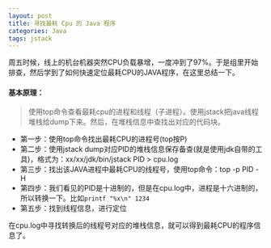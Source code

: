 ```yaml
---
layout: post
title: 寻找最耗 Cpu 的 Java 程序
categories: Java
tags: jstack
---
```


周五时候，线上的机台机器突然CPU负载暴增，一度冲到了97%。于是组里开始排查，然后学到了如何快速定位最耗CPU的JAVA程序，在这里总结一下。


#### 基本原理：

> 使用top命令查看最耗cpu的进程和线程（子进程）。使用jstack把java线程堆栈给dump下来。然后，在堆栈信息中查找出对应的代码块。

* 第一步：使用top命令找出最耗CPU的进程号(top按P)
* 第二步：使用jstack dump对应PID的堆栈信息保存备查(就是使用jdk自带的工具)，格式为：xx/xx/jdk/bin/jstack PID > cpu.log
* 第三步：找出该JAVA进程中最耗CPU的线程号，使用top命令：top -p PID -H
* 第四步：我们看见的PID是十进制的，但是在cpu.log中，进程是十六进制的，所以转换一下。比如`printf "%x\n" 1234`
* 第五步：找到线程信息，进行定位

在cpu.log中寻找转换后的线程号对应的堆栈信息，就可以得到最耗CPU的程序信息了。

